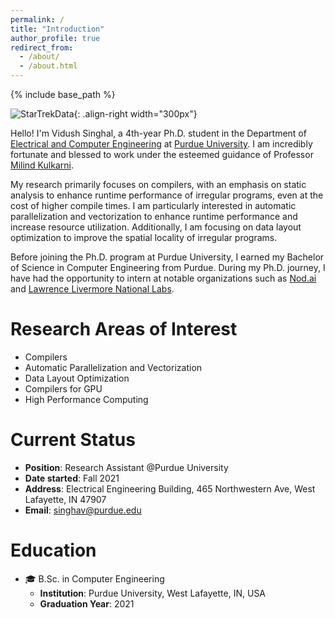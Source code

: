 ```yaml
---
permalink: /
title: "Introduction"
author_profile: true
redirect_from: 
  - /about/
  - /about.html
---
```


{% include base_path %}

![StarTrekData]({{base_path}}/images/data_star_trek.png){: .align-right width="300px"}

Hello! I'm Vidush Singhal, a 4th-year Ph.D. student in the Department of [Electrical and Computer Engineering](https://engineering.purdue.edu/ECE) at [Purdue University](https://www.purdue.edu/).
I am incredibly fortunate and blessed to work under the esteemed guidance of Professor [Milind Kulkarni](https://engineering.purdue.edu/~milind/). 

My research primarily focuses on compilers, with an emphasis on static analysis to enhance runtime performance of irregular programs, even at the cost of higher compile times. I am particularly interested in automatic parallelization and vectorization to enhance runtime performance and increase resource utilization. Additionally, I am focusing on data layout optimization to improve the spatial locality of irregular programs.

Before joining the Ph.D. program at Purdue University, I earned my Bachelor of Science in Computer Engineering from Purdue. During my Ph.D. journey, I have had the opportunity to intern at notable organizations such as [Nod.ai](https://www.amd.com/en/newsroom/press-releases/2023-10-10-amd-to-acquire-open-source-ai-software-expert-nod-.html) and [Lawrence Livermore National Labs](https://www.llnl.gov/).


# Research Areas of Interest
- Compilers 
- Automatic Parallelization and Vectorization 
- Data Layout Optimization 
- Compilers for GPU
- High Performance Computing 

# Current Status
- **Position**: Research Assistant @Purdue University
- **Date started**: Fall 2021
- **Address**: Electrical Engineering Building, 465 Northwestern Ave, West Lafayette, IN 47907 
- **Email**: singhav@purdue.edu

# Education 
- &#x1F393; B.Sc. in Computer Engineering
  - **Institution**: Purdue University, West Lafayette, IN, USA
  - **Graduation Year**: 2021
